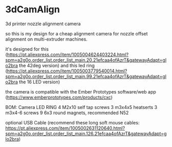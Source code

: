 # 3dCamAlign
3d printer nozzle alignment camera

so this is my design for a cheap alignment camera for nozzle offset alignment on multi-extruder machines.

it's designed for this (https://pt.aliexpress.com/item/1005004624403224.html?spm=a2g0o.order_list.order_list_main.20.21efcaa4ofAzrT&gatewayAdapt=glo2bra the 42deg version) and this led ring (https://pt.aliexpress.com/item/1005003779540014.html?spm=a2g0o.order_list.order_list_main.99.21efcaa4ofAzrT&gatewayAdapt=glo2bra the 16 LED version)

the camera is compatible with the Ember Prototypes software/web app (https://www.emberprototypes.com/products/cxc)

BOM:
Camera
LED RING
4 M2x10 self tap screws
3 m3x4x5 heatserts
3 m3x4-6 screws
9 6x3 round magnets, recommended N52

optional USB Cable (recommend these long soft mouse cables: https://pt.aliexpress.com/item/1005002631120640.html?spm=a2g0o.order_list.order_list_main.126.21efcaa4ofAzrT&gatewayAdapt=glo2bra)
